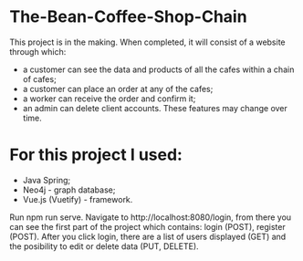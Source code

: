 # The-Bean-Coffee-Shop-Chain
This project is in the making. 
When completed, it will consist of a website through which:
- a customer can see the data and products of all the cafes within a chain of cafes;
- a customer can place an order at any of the cafes;
- a worker can receive the order and confirm it;
- an admin can delete client accounts.
These features may change over time.

# For this project I used:
- Java Spring;
- Neo4j - graph database;
- Vue.js (Vuetify) - framework.

Run npm run serve. Navigate to http://localhost:8080/login, from there you can see the first part of the project which contains: login (POST), register (POST). After you click login, there are a list of users displayed (GET) and the posibility to edit or delete data (PUT, DELETE).

